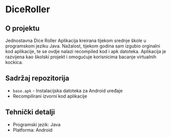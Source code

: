 # DiceRoller

## O projektu

Jednostavna Dice Roller Aplikacija kreirana tijekom srednje škole u programskom jeziku Java. Nažalost, tijekom godina sam izgubio orginalni kod aplikacije, te se ovdje nalazi recompiled kod i apk datoteka. Aplikacija je razvijena kao školski projekt i omogućuje korisnicima bacanje virtualnih kockica.

## Sadržaj repozitorija

- `base.apk` - Instalacijska datoteka za Android uređaje
- Recompilirani izvorni kod aplikacije

## Tehnički detalji

- Programski jezik: Java
- Platforma: Android
